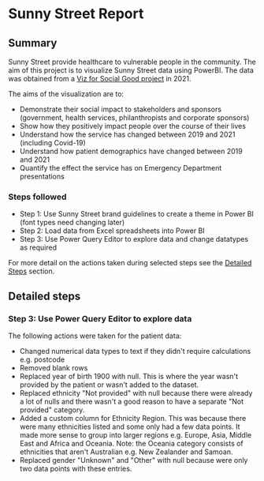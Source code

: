 # Sunny Street Report

## Summary
Sunny Street provide healthcare to vulnerable people in the community. The aim of this project is to visualize Sunny Street data using PowerBI. The data was obtained from a [Viz for Social Good project](https://www.vizforsocialgood.com/join-a-project/sunnystreet21) in 2021.

The aims of the visualization are to:
- Demonstrate their social impact to stakeholders and sponsors (government, health services, philanthropists and corporate sponsors)
- Show how they positively impact people over the course of their lives
- Understand how the service has changed between 2019 and 2021 (including Covid-19)
- Understand how patient demographics have changed between 2019 and 2021
- Quantify the effect the service has on Emergency Department presentations

### Steps followed
- Step 1: Use Sunny Street brand guidelines to create a theme in Power BI (font types need changing later)
- Step 2: Load data from Excel spreadsheets into Power BI
- Step 3: Use Power Query Editor to explore data and change datatypes as required

For more detail on the actions taken during selected steps see the [Detailed Steps](#detailed-steps) section.

## Detailed steps
### Step 3: Use Power Query Editor to explore data
The following actions were taken for the patient data:
- Changed numerical data types to text if they didn't require calculations e.g. postcode
- Removed blank rows
- Replaced year of birth 1900 with null. This is where the year wasn't provided by the patient or wasn't added to the dataset.
- Replaced ethnicity "Not provided" with null because there were already a lot of nulls and there wasn't a good reason to have a separate "Not provided" category.
- Added a custom column for Ethnicity Region. This was because there were many ethnicities listed and some only had a few data points. It made more sense to group into larger regions e.g. Europe, Asia, Middle East and Africa and Oceania. Note: the Oceania category consists of ethnicities that aren't Australian e.g. New Zealander and Samoan. 
- Replaced gender "Unknown" and "Other" with null because were only two data points with these entries. 

